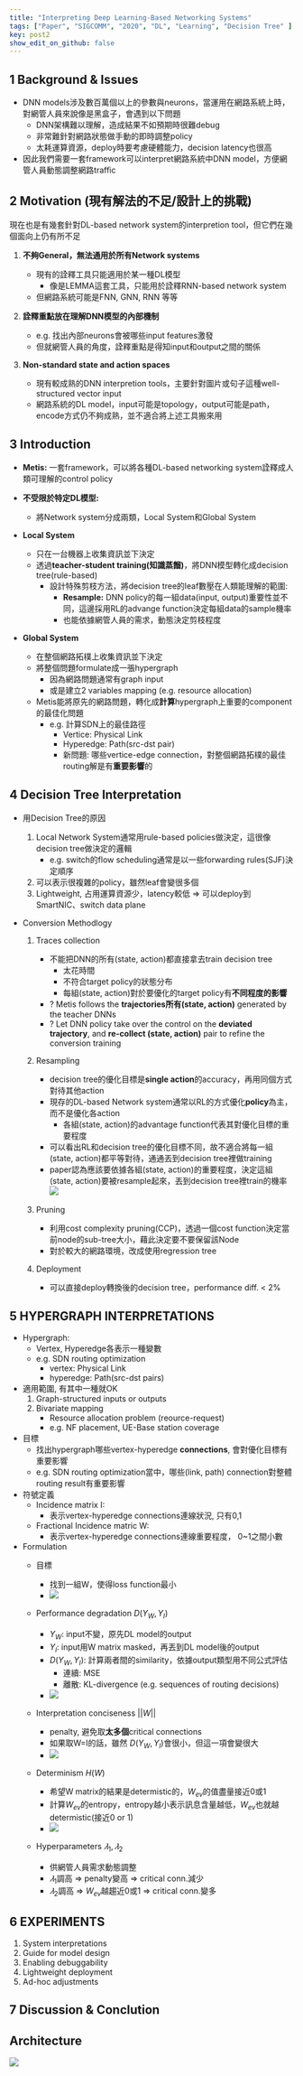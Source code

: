 ```yaml
---
title: "Interpreting Deep Learning-Based Networking Systems"
tags: ["Paper", "SIGCOMM", "2020", "DL", "Learning", "Decision Tree" ]
key: post2
show_edit_on_github: false
---
```


## 1 Background & Issues
*  DNN models涉及數百萬個以上的參數與neurons，當運用在網路系統上時，對網管人員來說像是黑盒子，會遇到以下問題
    *  DNN架構難以理解，造成結果不如預期時很難debug
    *  非常難針對網路狀態做手動的即時調整policy
    *  太耗運算資源，deploy時要考慮硬體能力，decision latency也很高
*  因此我們需要一套framework可以interpret網路系統中DNN model，方便網管人員動態調整網路traffic


## 2 Motivation (現有解法的不足/設計上的挑戰)
現在也是有幾套針對DL-based network system的interpretion tool，但它們在幾個面向上仍有所不足

1. **不夠General，無法通用於所有Network systems**
    * 現有的詮釋工具只能適用於某一種DL模型
        * 像是LEMMA這套工具，只能用於詮釋RNN-based network system
    * 但網路系統可能是FNN, GNN, RNN 等等
    
2. **詮釋重點放在理解DNN模型的內部機制**
    * e.g. 找出內部neurons會被哪些input features激發
    * 但就網管人員的角度，詮釋重點是得知input和output之間的關係
    
3. **Non-standard state and action spaces**
    * 現有較成熟的DNN interpretion tools，主要針對圖片或句子這種well-structured vector input
    * 網路系統的DL model，input可能是topology，output可能是path，encode方式仍不夠成熟，並不適合將上述工具搬來用
    
## 3 Introduction
*   **Metis:** 一套framework，可以將各種DL-based networking system詮釋成人類可理解的control policy
*   **不受限於特定DL模型:** 
    * 將Network system分成兩類，Local System和Global System
*   **Local System**
    *   只在一台機器上收集資訊並下決定
    *   透過**teacher-student training(知識蒸餾)**，將DNN模型轉化成decision tree(rule-based)
        *   設計特殊剪枝方法，將decision tree的leaf數壓在人類能理解的範圍:
            *   **Resample:** DNN policy的每一組data(input, output)重要性並不同，這邊採用RL的advange function決定每組data的sample機率
            *   也能依據網管人員的需求，動態決定剪枝程度

*   **Global System**
    *   在整個網路拓樸上收集資訊並下決定
    *   將整個問題formulate成一張hypergraph
        * 因為網路問題通常有graph input
        * 或是建立2 variables mapping (e.g. resource allocation)
    *   Metis能將原先的網路問題，轉化成**計算**hypergraph上重要的component的最佳化問題
        * e.g. 計算SDN上的最佳路徑
            * Vertice: Physical Link
            * Hyperedge: Path(src-dst pair)
            * 新問題: 哪些vertice-edge connection，對整個網路拓樸的最佳routing解是有**重要影響**的
    
## 4 Decision Tree Interpretation
* 用Decision Tree的原因
    1. Local Network System通常用rule-based policies做決定，這很像decision tree做決定的邏輯
        * e.g. switch的flow scheduling通常是以一些forwarding rules(SJF)決定順序
    2. 可以表示很複雜的policy，雖然leaf會變很多個
    3. Lightweight, 占用運算資源少，latency較低 => 可以deploy到SmartNIC、switch data plane

* Conversion Methodlogy
    1.   Traces collection
         * 不能把DNN的所有(state, action)都直接拿去train decision tree
             * 太花時間
             * 不符合target policy的狀態分布
             * 每組(state, action)對於要優化的target policy有**不同程度的影響**
         * ? Metis follows the **trajectories所有(state, action)** generated by the teacher DNNs
         * ? Let DNN policy take over the control on the **deviated
trajectory**, and **re-collect (state, action)** pair to refine the conversion
training

    2.   Resampling
            * decision tree的優化目標是**single action**的accuracy，再用同個方式對待其他action
            * 現存的DL-based Network system通常以RL的方式優化**policy**為主，而不是優化各action
                * 各組(state, action)的advantage function代表其對優化目標的重要程度
            * 可以看出RL和decision tree的優化目標不同，故不適合將每一組(state, action)都平等對待，通通丟到decision tree裡做training
            * paper認為應該要依據各組(state, action)的重要程度，決定這組(state, action)要被resample起來，丟到decision tree裡train的機率
            ![](https://i.imgur.com/ps4yaLw.png)

    3.   Pruning
            * 利用cost complexity pruning(CCP)，透過一個cost function決定當前node的sub-tree大小，藉此決定要不要保留該Node
            * 對於較大的網路環境，改成使用regression tree

    4.   Deployment
            * 可以直接deploy轉換後的decision tree，performance diff. < 2%


## 5 HYPERGRAPH INTERPRETATIONS
* Hypergraph:
    * Vertex, Hyperedge各表示一種變數
    * e.g. SDN routing optimization
        * vertex: Physical Link
        * hyperedge: Path(src-dst pairs)
* 適用範圍, 有其中一種就OK
    1. Graph-structured inputs or outputs
    2. Bivariate mapping
        * Resource allocation problem (reource-request)
        * e.g. NF placement, UE-Base station coverage
* 目標
    * 找出hypergraph哪些vertex-hyperedge **connections**, 會對優化目標有重要影響
    * e.g. SDN routing optimization當中，哪些(link, path) connection對整體routing result有重要影響
* 符號定義
    * Incidence matrix I: 
        * 表示vertex-hyperedge connections連線狀況, 只有0,1
    * Fractional Incidence matric W: 
        * 表示vertex-hyperedge connections連線重要程度， 0~1之間小數
* Formulation
    * 目標
        * 找到一組W，使得loss function最小
        * ![](https://i.imgur.com/QK9hhzk.png)
   
   * Performance degradation $D(Y_W, Y_I)$
        * $Y_W$: input不變，原先DL model的output
        * $Y_I$: input用W matrix masked，再丟到DL model後的output
        * $D(Y_W, Y_I)$: 計算兩者間的similarity，依據output類型用不同公式評估
            * 連續: MSE
            * 離散: KL-divergence (e.g. sequences of routing decisions)
        * ![](https://i.imgur.com/AEy6vVG.png)
    * Interpretation conciseness $||W||$
        * penalty, 避免取**太多個**critical connections
        * 如果取W=I的話，雖然 $D(Y_W, Y_I)$會很小，但這一項會變很大
        * ![](https://i.imgur.com/KdTqbEs.png)
    * Determinism $H(W)$
        * 希望W matrix的結果是determistic的，$W_{ev}$的值盡量接近0或1
        * 計算$W_{ev}$的entropy，entropy越小表示訊息含量越低，$W_{ev}$也就越determistic(接近0 or 1)
        * ![](https://i.imgur.com/woxMiM3.png)
    * Hyperparameters $𝜆_1, 𝜆_2$
        * 供網管人員需求動態調整
        * $𝜆_1$調高 => penalty變高 => critical conn.減少
        * $𝜆_2$調高 => $W_{ev}$越趨近0或1 => critical conn.變多

## 6 EXPERIMENTS
1. System interpretations
2. Guide for model design
3. Enabling debuggability
4. Lightweight deployment
5. Ad-hoc adjustments

## 7 Discussion & Conclution



## Architecture
![](https://i.imgur.com/I9gw0Du.png)
